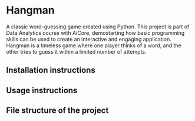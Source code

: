 # Hangman
A classic word-guessing game created using Python. This project is part of Data Analytics course with AiCore, demostarting how basic programming skills can be used to create an interactive and engaging application. Hangman is a timeless game where one player thinks of a word, and the other tries to guess it within a limited number of attempts.

## Installation instructions

## Usage instructions

## File structure of the project
